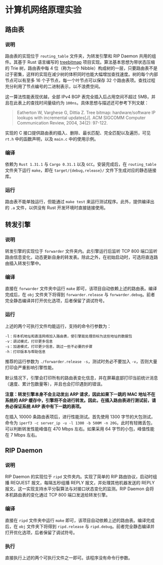 # 计算机网络原理实验

## 路由表

### 说明

路由表的实现位于 `routing_table` 文件夹，为转发引擎和 RIP Daemon 共用的组件。其基于 Rust 语言编写的 [treebitmap](https://github.com/hroi/treebitmap) 项目实现。算法基本思想为带状态压缩的 Trie 树，路由表中每 4 位（称为一个 Nibble）构成树的一层，只要路由表不是过于密集，这样的实现在减少树的体积同时也能大幅增加查找速度。树的每个内部节点可以有至多 16 个子节点，每一个叶节点可以保存 32 个路由表项。查找过程充分利用了节点编号的二进制表示，以不浪费空间。

这一算法性能表现优越，全部 IPv4 BGP 表完全插入后占用空间不超过 5MB，并且在此表上的查找时间量级约为 `100ns`。具体思想与描述还可参考下列文献：

> Eatherton W, Varghese G, Dittia Z. Tree bitmap: hardware/software IP lookups with incremental updates[J]. ACM SIGCOMM Computer Communication Review, 2004, 34(2): 97-122.

实现的 C 接口提供路由表的插入、删除、最长匹配、完全匹配以及遍历，可见 `rt.h` 中的函数声明，以及 `main.c` 中的使用示例。

### 编译

依赖为 `Rust 1.31.1` 与 `Cargo 0.31.1` 以及 `GCC`。安装完成后，在 `routing_table` 文件夹下运行 `make`，即在 `target/{debug,release}/` 文件下生成对应的静态链接库。

### 运行

路由表不能单独运行，但能通过 `make test` 来运行测试程序。此外，提供编译出的 `.a` 文件，以供没有 Rust 开发环境时直接链接使用。

## 转发引擎

### 说明

转发引擎的实现位于 `forwarder` 文件夹内。此引擎运行后监听 TCP 800 端口监听路由信息变化，动态更新自身的转发表。除此之外，在初始启动时，可选将直连路由插入转发引擎中。

### 编译

直接在 `forwarder` 文件夹中运行 `make` 即可，该项目自动依赖上述的路由表。编译完成后，在 `obj` 文件夹下将得到 `forwarder.release` 与 `forwarder.debug`。前者完全静态编译并打开优化选项，后者保留了调试符号。

### 运行

上述的两个可执行文件均能运行，支持的命令行参数为：

```text
-l：将本机地址和直连网络加入路由表，使引擎能处理目标为这些地址的数据包
-v：调试模式，打印更多信息
-s：加速模式，打印更少信息，跳过一些不必要的步骤
-h：打印版本与帮助信息
```

推荐的运行参数为 `./forwarder.release -s`，测试时务必不要加入 `-v`，否则大量打印会严重影响引擎性能。

默认情况下，引擎会打印所有的路由表变化信息，并在屏幕底部打印当前统计消息（速度、累计包数量等），并且也会打印遇到的错误。

__注意：转发引擎本身不会主动发出 ARP 请求，因此如果下一跳的 MAC 地址不在系统的 ARP 缓存中，引擎将不会进行转发。因此，在插入路由表进行测试前，请务必保证系统 ARP 表中有下一跳的表项。__

在插入 10000 条路由表项后，进行性能测试。首先使用 1300 字节的大包测试，命令为 `iperf3 -c server_ip -u -l 1300 -b 500M -n 20G`，此时有轻微丢包，可以判断转发性能峰值在 470 Mbps 左右。如果采用 64 字节的小包，峰值性能在 7 Mbps 左右。

## RIP Daemon

### 说明

RIP Daemon 的实现位于 `ripd` 文件夹内。实现了简单的 RIP 路由协议，启动时组播 REQUEST 报文，每隔五秒组播 REPLY 报文，并处理其他机器发送的 REPLY 报文。这一实现支持水平分裂算法与对接口状态变化的监测。RIP Daemon 会将本机路由表的变化通过 TCP 800 端口发送给转发引擎。

### 编译

直接在 `ripd` 文件夹中运行 `make` 即可，该项目自动依赖上述的路由表。编译完成后，在 `obj` 文件夹下将得到 `ripd.release` 与 `ripd.debug`。前者完全静态编译并打开优化选项，后者保留了调试符号。

### 执行

直接执行上述的两个可执行文件之一即可。该程序没有命令行参数。